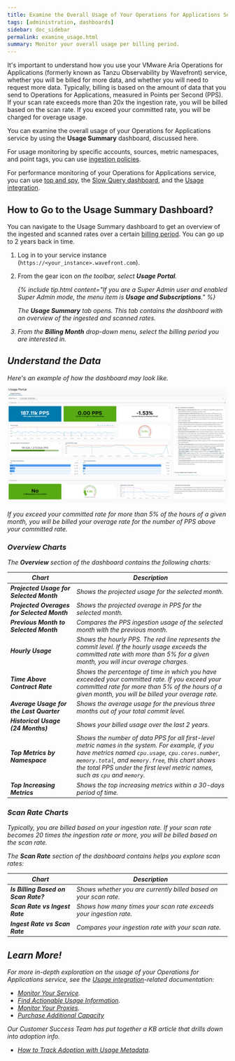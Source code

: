 ```yaml
---
title: Examine the Overall Usage of Your Operations for Applications Service
tags: [administration, dashboards]
sidebar: doc_sidebar
permalink: examine_usage.html
summary: Monitor your overall usage per billing period.
---
```


It's important to understand how you use your VMware Aria Operations for Applications (formerly known as Tanzu Observability by Wavefront) service, whether you will be billed for more data, and whether you will need to request more data. Typically, billing is based on the amount of data that you send to Operations for Applications, measured in Points per Second (PPS). If your scan rate exceeds more than 20x the ingestion rate, you will be billed based on the scan rate. If you exceed your committed rate, you will be charged for overage usage.

You can examine the overall usage of your Operations for Applications service by using the **Usage Summary** dashboard, discussed here.

For usage monitoring by specific accounts, sources, metric namespaces, and point tags, you can use [ingestion policies](ingestion_policies.html).

For performance monitoring of your Operations for Applications service, you can use [top and spy](wavefront_monitoring_spy.html), the [Slow Query dashboard](monitoring_overview.html#find-slow-queries-and-improve-dashboard-response), and the [Usage integration](wavefront_monitoring.html).

## How to Go to the Usage Summary Dashboard?

You can navigate to the Usage Summary dashboard to get an overview of the ingested and scanned rates over a certain [billing period](glossary.html#b). You can go up to 2 years back in time.

1. Log in to your service instance (`https://<your_instance>.wavefront.com`).
1. From the gear icon <i class="fa fa-cog"/> on the toolbar, select **Usage Portal**.

    {% include tip.html content="If you are a Super Admin user and enabled Super Admin mode, the menu item is **Usage and Subscriptions**." %}
    
    The **Usage Summary** tab opens. This tab contains the dashboard with an overview of the ingested and scanned rates.
1. From the **Billing Month** drop-down menu, select the billing period you are interested in.
   
   
## Understand the Data

Here's an example of how the dashboard may look like.

![Example of the Usage Summary dashboard](images/usage_overview.png)

If you exceed your committed rate for more than 5% of the hours of a given month, you will be billed your overage rate for the number of PPS above your committed rate.

### Overview Charts

The **Overview** section of the dashboard contains the following charts:

<table style="width: 100%;">
<tbody>
<thead>
<tr><th width="30%">Chart</th><th width="70%">Description</th></tr>
</thead>
<tr>
<td><strong>Projected Usage for Selected Month</strong></td>
<td>Shows the projected usage for the selected month.</td></tr>
<tr>
<td><strong>Projected Overages for Selected Month</strong></td>
<td>Shows the projected overage in PPS for the selected month.</td>
</tr>
<tr>
<td><strong>Previous Month to Selected Month</strong></td>
<td>Compares the PPS ingestion usage of the selected month with the previous month.</td>
</tr>
<tr>
<td><strong>Hourly Usage</strong></td>
<td>Shows the hourly PPS. The red line represents the commit level. If the hourly usage exceeds the committed rate with more than 5% for a given month, you will incur overage charges.</td>
</tr>
<tr>
<td><strong>Time Above Contract Rate</strong></td>
<td>Shows the percentage of time in which you have exceeded your committed rate. If you exceed your committed rate for more than 5% of the hours of a given month, you will be billed your overage rate.</td>
</tr>
<tr>
<td><strong>Average Usage for the Last Quarter</strong></td>
<td>Shows the average usage for the previous three months out of your total commit level.</td>
</tr>
<tr>
<td><strong>Historical Usage (24 Months)</strong></td>
<td>Shows your billed usage over the last 2 years.</td>
</tr>
<tr>
<td><strong>Top Metrics by Namespace</strong></td>
<td>Shows the number of data PPS for all first-level metric names in the system. For example, if you have metrics named <code>cpu.usage</code>, <code>cpu.cores.number</code>, <code>memory.total</code>, and <code>memory.free</code>, this chart shows the total PPS under the first level metric names, such as <code>cpu</code> and <code>memory</code>.</td>
</tr>
<tr>
<td><strong>Top Increasing Metrics</strong></td>
<td>Shows the top increasing metrics within a 30-days period of time.</td>
</tr>
</tbody>
</table>

### Scan Rate Charts

Typically, you are billed based on your ingestion rate. If your scan rate becomes 20 times the ingestion rate or more, you will be billed based on the scan rate.

The **Scan Rate** section of the dashboard contains helps you explore scan rates:

<table style="width: 100%;">
<tbody>
<thead>
<tr><th width="30%">Chart</th><th width="70%">Description</th></tr>
</thead>
<tr>
<td><strong>Is Billing Based on Scan Rate?</strong></td>
<td>Shows whether you are currently billed based on your scan rate.</td></tr>
<tr>
<td><strong>Scan Rate vs Ingest Rate</strong></td>
<td>Shows how many times your scan rate exceeds your ingestion rate.</td>
</tr>
<tr>
<td><strong>Ingest Rate vs Scan Rate</strong></td>
<td>Compares your ingestion rate with your scan rate.</td>
</tr>
</tbody>
</table>
    
## Learn More!

For more in-depth exploration on the usage of your Operations for Applications service, see the [Usage integration](system.html)-related documentation: 

* [Monitor Your Service](wavefront_monitoring.html).
* [Find Actionable Usage Information](wavefront_usage_info.html).
* [Monitor Your Proxies](monitoring_proxies.html).
* [Purchase Additional Capacity](purchase_additional_capacity.html)

Our Customer Success Team has put together a KB article that drills down into adoption info.

* [How to Track Adoption with Usage Metadata](https://tanzu.vmware.com/content/blog/how-to-track-wavefront-adoption-with-usage-metadata).
